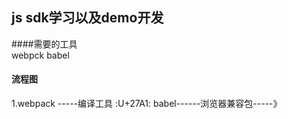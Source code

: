 ## js sdk学习以及demo开发  <br/>

####需要的工具  <br/>
webpck babel
####  流程图     <br/>

1.webpack -----编译工具 :U+27A1: babel------浏览器兼容包-----》
